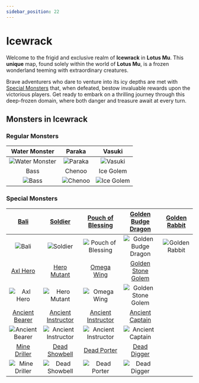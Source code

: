 ```yaml
---
sidebar_position: 22
---
```


# Icewrack

Welcome to the frigid and exclusive realm of **Icewrack** in **Lotus Mu**. This **unique** map, found solely within the world of **Lotus Mu**, is a frozen wonderland teeming with extraordinary creatures.

Brave adventurers who dare to venture into its icy depths are met with [Special Monsters](/category/others) that, when defeated, bestow invaluable rewards upon the victorious players. Get ready to embark on a thrilling journey through this deep-frozen domain, where both danger and treasure await at every turn.

## Monsters in Icewrack

### Regular Monsters

|                       Water Monster                        |                    Paraka                    |                       Vasuki                       |
| :--------------------------------------------------------: | :------------------------------------------: | :------------------------------------------------: |
| ![Water Monster](/img/monsters/icewrack/water-monster.jpg) | ![Paraka](/img/monsters/icewrack/paraka.jpg) |    ![Vasuki](/img/monsters/icewrack/vasuki.jpg)    |
|                            Bass                            |                    Chenoo                    |                     Ice Golem                      |
|          ![Bass](/img/monsters/icewrack/bass.jpg)          | ![Chenoo](/img/monsters/icewrack/chenoo.jpg) | ![Ice Golem](/img/monsters/icewrack/ice-golem.jpg) |

### Special Monsters

|               [Bali](/special-monsters/others/bali)                |                [Soldier](/special-monsters/others/soldier)                 |      [Pouch of Blessing](/special-monsters/others/pouch-of-blessing)      |  [Golden Budge Dragon](/special-monsters/others/golden-budge-dragon)  |     [Golden Rabbit](/special-monsters/others/golden-rabbit)      |
| :----------------------------------------------------------------: | :------------------------------------------------------------------------: | :-----------------------------------------------------------------------: | :-------------------------------------------------------------------: | :--------------------------------------------------------------: |
|           ![Bali](/img/monsters/special/others/bali.jpg)           |            ![Soldier](/img/monsters/special/others/soldier.jpg)            | ![Pouch of Blessing](/img/monsters/special/others/pouch-of-blessing.jpg)  | ![Golden Budge Dragon](/img/monsters/special/golden/budge-dragon.jpg) | ![Golden Rabbit](/img/monsters/special/golden/golden-rabbit.jpg) |
|           [Axl Hero](/special-monsters/others/axl-hero)            |            [Hero Mutant](/special-monsters/others/hero-mutant)             |             [Omega Wing](/special-monsters/others/omega-wing)             |   [Golden Stone Golem](/special-monsters/others/golden-stone-golem)   |                                                                  |
|       ![Axl Hero](/img/monsters/special/others/axl-hero.jpg)       |        ![Hero Mutant](/img/monsters/special/others/hero-mutant.jpg)        |        ![Omega Wing](/img/monsters/special/others/omega-wing.jpg)         |  ![Golden Stone Golem](/img/monsters/special/golden/stone-golem.jpg)  |                                                                  |
|     [Ancient Bearer](/special-monsters/others/ancient-bearer)      |     [Ancient Instructor](/special-monsters/others/ancient-instructor)      |     [Ancient Instructor](/special-monsters/others/ancient-commander)      |      [Ancient Captain](/special-monsters/others/ancient-captain)      |                                                                  |
| ![Ancient Bearer](/img/monsters/special/others/ancient-bearer.jpg) | ![Ancient Instructor](/img/monsters/special/others/ancient-instructor.jpg) | ![Ancient Instructor](/img/monsters/special/others/ancient-commander.jpg) | ![Ancient Captain](/img/monsters/special/others/ancient-captain.jpg)  |                                                                  |
|       [Mine Driller](/special-monsters/others/mine-driller)        |          [Dead Showbell](/special-monsters/others/dead-showbell)           |            [Dead Porter](/special-monsters/others/dead-porter)            |          [Dead Digger](/special-monsters/others/dead-digger)          |
|   ![Mine Driller](/img/monsters/special/others/mine-driller.jpg)   |      ![Dead Showbell](/img/monsters/special/others/dead-showbell.jpg)      |       ![Dead Porter](/img/monsters/special/others/dead-porter.jpg)        |     ![Dead Digger](/img/monsters/special/others/dead-digger.jpg)      |
